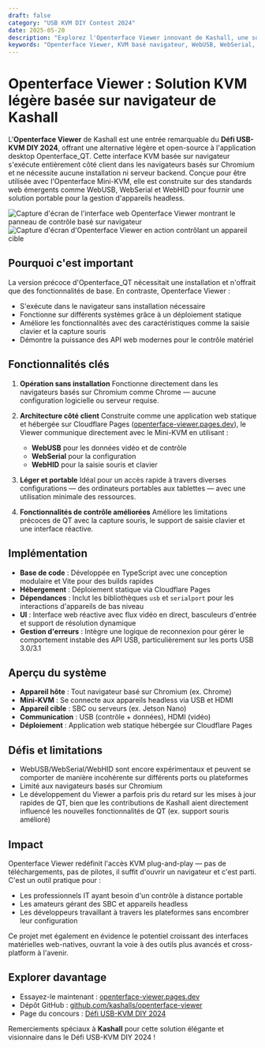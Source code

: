 ```yaml
---
draft: false
category: "USB KVM DIY Contest 2024"
date: 2025-05-20
description: "Explorez l'Openterface Viewer innovant de Kashall, une solution KVM basée sur navigateur qui permet le contrôle direct des appareils headless sans installation. Ce projet open-source exploite les API WebUSB, WebSerial et WebHID pour fournir une alternative légère et portable aux logiciels KVM traditionnels, parfaite pour les professionnels IT et les développeurs."
keywords: "Openterface Viewer, KVM basé navigateur, WebUSB, WebSerial, WebHID, gestion appareils headless, KVM côté client, navigateur Chromium, Cloudflare Pages, TypeScript, Vite, mode gadget USB, bureau à distance, API Web, application web statique, Défi USB-KVM DIY, KVM open-source, solution KVM légère, automatisation navigateur, intégration API Web, contrôle appareil, streaming vidéo, capture souris, saisie clavier, déploiement Cloudflare, projet GitHub, électronique DIY, projet informatique, contrôle matériel, interface USB, vidéo HDMI"
---
```


# Openterface Viewer : Solution KVM légère basée sur navigateur de Kashall

L'**Openterface Viewer** de Kashall est une entrée remarquable du **Défi USB-KVM DIY 2024**, offrant une alternative légère et open-source à l'application desktop Openterface_QT. Cette interface KVM basée sur navigateur s'exécute entièrement côté client dans les navigateurs basés sur Chromium et ne nécessite aucune installation ni serveur backend. Conçue pour être utilisée avec l'Openterface Mini-KVM, elle est construite sur des standards web émergents comme WebUSB, WebSerial et WebHID pour fournir une solution portable pour la gestion d'appareils headless.

![Capture d'écran de l'interface web Openterface Viewer montrant le panneau de contrôle basé sur navigateur](https://assets.openterface.com/images/blog/Kashall-app-ui.webp)
![Capture d'écran d'Openterface Viewer en action contrôlant un appareil cible](https://assets.openterface.com/images/blog/Kashall-app-in-action.webp)

## Pourquoi c'est important

La version précoce d'Openterface_QT nécessitait une installation et n'offrait que des fonctionnalités de base. En contraste, Openterface Viewer :

-   S'exécute dans le navigateur sans installation nécessaire
-   Fonctionne sur différents systèmes grâce à un déploiement statique
-   Améliore les fonctionnalités avec des caractéristiques comme la saisie clavier et la capture souris
-   Démontre la puissance des API web modernes pour le contrôle matériel

## Fonctionnalités clés

1. **Opération sans installation**
   Fonctionne directement dans les navigateurs basés sur Chromium comme Chrome — aucune configuration logicielle ou serveur requise.

2. **Architecture côté client**
   Construite comme une application web statique et hébergée sur Cloudflare Pages ([openterface-viewer.pages.dev](https://openterface-viewer.pages.dev)), le Viewer communique directement avec le Mini-KVM en utilisant :

    - **WebUSB** pour les données vidéo et de contrôle
    - **WebSerial** pour la configuration
    - **WebHID** pour la saisie souris et clavier

3. **Léger et portable**
   Idéal pour un accès rapide à travers diverses configurations — des ordinateurs portables aux tablettes — avec une utilisation minimale des ressources.

4. **Fonctionnalités de contrôle améliorées**
   Améliore les limitations précoces de QT avec la capture souris, le support de saisie clavier et une interface réactive.

## Implémentation

-   **Base de code** : Développée en TypeScript avec une conception modulaire et Vite pour des builds rapides
-   **Hébergement** : Déploiement statique via Cloudflare Pages
-   **Dépendances** : Inclut les bibliothèques `usb` et `serialport` pour les interactions d'appareils de bas niveau
-   **UI** : Interface web réactive avec flux vidéo en direct, basculeurs d'entrée et support de résolution dynamique
-   **Gestion d'erreurs** : Intègre une logique de reconnexion pour gérer le comportement instable des API USB, particulièrement sur les ports USB 3.0/3.1

## Aperçu du système

-   **Appareil hôte** : Tout navigateur basé sur Chromium (ex. Chrome)
-   **Mini-KVM** : Se connecte aux appareils headless via USB et HDMI
-   **Appareil cible** : SBC ou serveurs (ex. Jetson Nano)
-   **Communication** : USB (contrôle + données), HDMI (vidéo)
-   **Déploiement** : Application web statique hébergée sur Cloudflare Pages

## Défis et limitations

-   WebUSB/WebSerial/WebHID sont encore expérimentaux et peuvent se comporter de manière incohérente sur différents ports ou plateformes
-   Limité aux navigateurs basés sur Chromium
-   Le développement du Viewer a parfois pris du retard sur les mises à jour rapides de QT, bien que les contributions de Kashall aient directement influencé les nouvelles fonctionnalités de QT (ex. support souris amélioré)

## Impact

Openterface Viewer redéfinit l'accès KVM plug-and-play — pas de téléchargements, pas de pilotes, il suffit d'ouvrir un navigateur et c'est parti. C'est un outil pratique pour :

-   Les professionnels IT ayant besoin d'un contrôle à distance portable
-   Les amateurs gérant des SBC et appareils headless
-   Les développeurs travaillant à travers les plateformes sans encombrer leur configuration

Ce projet met également en évidence le potentiel croissant des interfaces matérielles web-natives, ouvrant la voie à des outils plus avancés et cross-platform à l'avenir.

## Explorer davantage

-   Essayez-le maintenant : [openterface-viewer.pages.dev](https://openterface-viewer.pages.dev)
-   Dépôt GitHub : [github.com/kashalls/openterface-viewer](https://github.com/kashalls/openterface-viewer)
-   Page du concours : [Défi USB-KVM DIY 2024](https://www.crowdsupply.com/techxartisan/usb-kvm-diy-challenge-2024)

Remerciements spéciaux à **Kashall** pour cette solution élégante et visionnaire dans le Défi USB-KVM DIY 2024 !
